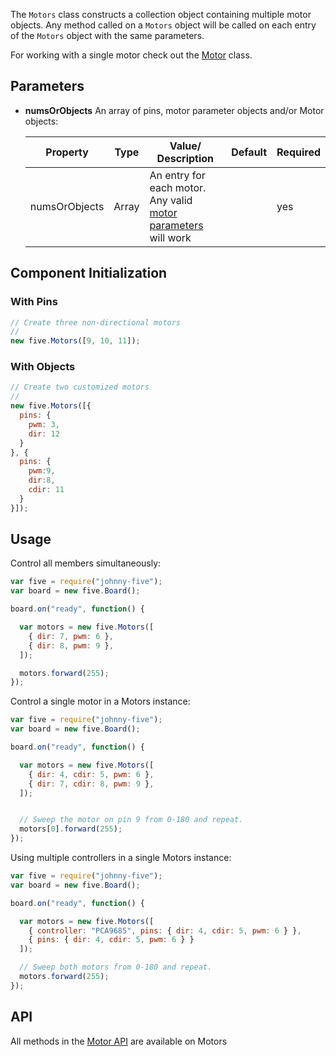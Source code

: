 The `Motors` class constructs a collection object containing multiple motor objects. Any method called on a `Motors` object will be called on each entry of the `Motors` object with the same parameters.

For working with a single motor check out the [Motor](motor) class.

## Parameters

- **numsOrObjects** An array of pins, motor parameter objects and/or Motor objects:
  <span class="abbreviate-table">
  
  | Property | Type           | Value/ Description                     | Default | Required |
  |----------|----------------|-----------------------|---------------------------------|----------|
  | numsOrObjects       | Array | An entry for each motor. Any valid [motor parameters](Motor#parameters) will work  |  | yes       |
  </span>

## Component Initialization

### With Pins

```js
// Create three non-directional motors
//
new five.Motors([9, 10, 11]);
```

### With Objects

```js
// Create two customized motors
//
new five.Motors([{
  pins: {
    pwm: 3,
    dir: 12
  }
}, {
  pins: {
    pwm:9,
    dir:8,
    cdir: 11  
  }
}]);
```


## Usage

Control all members simultaneously:

```js
var five = require("johnny-five");
var board = new five.Board();

board.on("ready", function() {

  var motors = new five.Motors([
    { dir: 7, pwm: 6 },
    { dir: 8, pwm: 9 },
  ]);

  motors.forward(255);
});
```



Control a single motor in a Motors instance:

```js
var five = require("johnny-five");
var board = new five.Board();

board.on("ready", function() {

  var motors = new five.Motors([
    { dir: 4, cdir: 5, pwm: 6 },
    { dir: 7, cdir: 8, pwm: 9 },
  ]);


  // Sweep the motor on pin 9 from 0-180 and repeat.
  motors[0].forward(255);
});
```

Using multiple controllers in a single Motors instance:

```js
var five = require("johnny-five");
var board = new five.Board();

board.on("ready", function() {

  var motors = new five.Motors([
    { controller: "PCA9685", pins: { dir: 4, cdir: 5, pwm: 6 } },
    { pins: { dir: 4, cdir: 5, pwm: 6 } }
  ]);

  // Sweep both motors from 0-180 and repeat.
  motors.forward(255);
});
```


## API

All methods in the [Motor API](Motor#api) are available on Motors

